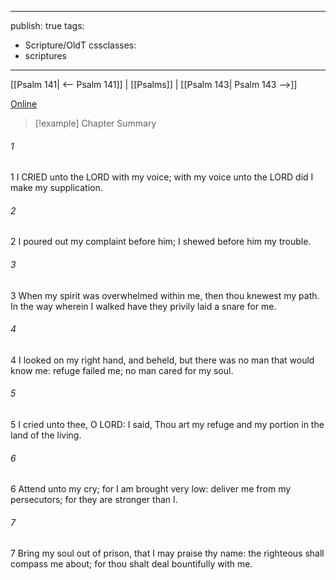

---
publish: true
tags:
  - Scripture/OldT
cssclasses:
  - scriptures
---
[[Psalm 141| <-- Psalm 141]] | [[Psalms]] | [[Psalm 143| Psalm 143 -->]]

[Online](https://churchofjesuschrist.org/study/scriptures/ot/ps/142?lang=eng)

>[!example] Chapter Summary
>
###### 1
1 I CRIED unto the LORD with my voice; with my voice unto the LORD did I make my supplication.
###### 2
2 I poured out my complaint before him; I shewed before him my trouble.
###### 3
3 When my spirit was overwhelmed within me, then thou knewest my path.  In the way wherein I walked have they privily laid a snare for me.
###### 4
4 I looked on my right hand, and beheld, but there was no man that would know me: refuge failed me; no man cared for my soul.
###### 5
5 I cried unto thee, O LORD: I said, Thou art my refuge and my portion in the land of the living.
###### 6
6 Attend unto my cry; for I am brought very low: deliver me from my persecutors; for they are stronger than I.
###### 7
7 Bring my soul out of prison, that I may praise thy name: the righteous shall compass me about; for thou shalt deal bountifully with me.



